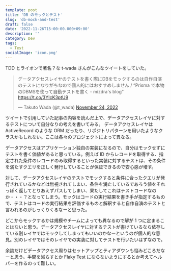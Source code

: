 ```yaml
---
template: post
title: 'DB のモックとテスト'
slug: 'db-mock-and-test'
draft: false
date: '2022-11-26T15:00:00.000+09:00'
description: ''
category: Dev
tags:
  - Test
socialImage: 'icon.png'
---
```


TDD とライオンで著名？な t-wada さんがこんなツイートをしていた。

<blockquote class="twitter-tweet tw-align-center" data-cards="hidden">
  <p lang="ja" dir="ltr">
    データアクセスレイヤのテストを書く際にDBをモックするのは自作自演のテストになりがちなので個人的にはおすすめしません / “Prisma で本物のDBMSを使って自動テストを書く - mizdra&#39;s blog”
    <a href="https://t.co/3YIcK3ptU9">https://t.co/3YIcK3ptU9</a>
  </p>&mdash; Takuto Wada (@t_wada)
  <a href="https://twitter.com/t_wada/status/1595920886926036992?ref_src=twsrc%5Etfw&align=center">November 24, 2022</a>
</blockquote>

ツイートで引用していた記事の内容を読んだ上で、データアクセスレイヤに対するテストについて自分なりの考えを書いてみる。
データアクセスレイヤは ActiveRecord のような ORM だったり、リポジトリパターンを用いたようなクラスかもしれない。ここは各々のプロジェクトによって異なる。

データアクセスはアプリケーション独自の実装になるので、自分はモックせずにテストを書く価値があると思っている。例えば ID からレコードを取得する、指定された条件のレコードのみ取得するといった実装に対するテストは、その条件を満たすクエリを正しく発行していることが保証できるので安心感が増す。

対して、データアクセスレイヤのテストでモックすると条件に合ったクエリが発行されているかなどは無視されてしまい、条件を満たしているであろう値をそれっぽく返してとりあえずパスしてしまい、果たしてこれはテストコードなのか・・・？となってしまう。モックはコードの実行結果を書き手が指定するもので、テストはコードの実行結果を評価するものと解釈すると自作自演のテストと言われるのがしっくりくるなーと思った。

どこからモックするかは規模やチームによっても異なるので解が 1 つに定まることはないと思う。データアクセスレイヤに対するテストが書けているなら依存している別レイヤではモックしてしまってもいいのかなーというのが個人的な意見。別のレイヤではそのレイヤでの実装に対してテストを行いたいはずなので。

余談だけどデータアクセス周りはセットアップとティアダウンも悩みどころだなーと思う。手間を減らすとか Flaky Test にならないようにするとか考えてヘルパーを作るのって難しい。
